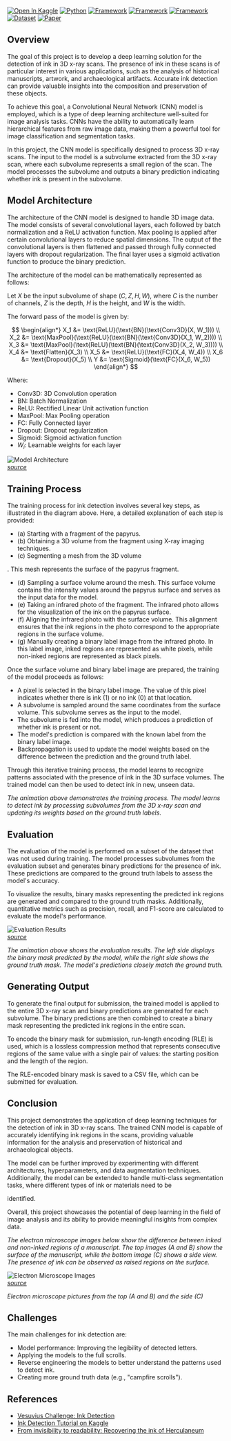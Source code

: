 [![Open In Kaggle](https://img.shields.io/badge/-Kaggle-blue?logo=kaggle)](https://www.kaggle.com/code/colewelkins/ves3-0?scriptVersionId=128594480)
[![Python](https://img.shields.io/badge/Python-3.7%2B-blue.svg)](https://www.python.org/downloads/)
[![Framework](https://img.shields.io/badge/Framework-TensorFlow-orange.svg)](https://www.tensorflow.org/)
[![Framework](https://img.shields.io/badge/Framework-Keras-orange.svg)](https://keras.io/)
[![Framework](https://img.shields.io/badge/Framework-PyTorch-orange.svg)](https://pytorch.org/)
[![Dataset](https://img.shields.io/badge/Dataset-Vesuvius_Challenge-green.svg)](https://www.kaggle.com/competitions/vesuvius-challenge-ink-detection/)
[![Paper](https://img.shields.io/badge/Paper-Read-blue.svg)](https://journals.plos.org/plosone/article?id=10.1371/journal.pone.0215775)

## Overview

The goal of this project is to develop a deep learning solution for the detection of ink in 3D x-ray scans. The presence of ink in these scans is of particular interest in various applications, such as the analysis of historical manuscripts, artwork, and archaeological artifacts. Accurate ink detection can provide valuable insights into the composition and preservation of these objects.

To achieve this goal, a Convolutional Neural Network (CNN) model is employed, which is a type of deep learning architecture well-suited for image analysis tasks. CNNs have the ability to automatically learn hierarchical features from raw image data, making them a powerful tool for image classification and segmentation tasks.

In this project, the CNN model is specifically designed to process 3D x-ray scans. The input to the model is a subvolume extracted from the 3D x-ray scan, where each subvolume represents a small region of the scan. The model processes the subvolume and outputs a binary prediction indicating whether ink is present in the subvolume.

## Model Architecture

The architecture of the CNN model is designed to handle 3D image data. The model consists of several convolutional layers, each followed by batch normalization and a ReLU activation function. Max pooling is applied after certain convolutional layers to reduce spatial dimensions. The output of the convolutional layers is then flattened and passed through fully connected layers with dropout regularization. The final layer uses a sigmoid activation function to produce the binary prediction.

The architecture of the model can be mathematically represented as follows:

Let $X$ be the input subvolume of shape $(C, Z, H, W)$, where $C$ is the number of channels, $Z$ is the depth, $H$ is the height, and $W$ is the width.

The forward pass of the model is given by:

$$
\begin{align*}
X_1 &= \text{ReLU}(\text{BN}(\text{Conv3D}(X, W_1))) \\
X_2 &= \text{MaxPool}(\text{ReLU}(\text{BN}(\text{Conv3D}(X_1, W_2)))) \\
X_3 &= \text{MaxPool}(\text{ReLU}(\text{BN}(\text{Conv3D}(X_2, W_3)))) \\
X_4 &= \text{Flatten}(X_3) \\
X_5 &= \text{ReLU}(\text{FC}(X_4, W_4)) \\
X_6 &= \text{Dropout}(X_5) \\
Y &= \text{Sigmoid}(\text{FC}(X_6, W_5))
\end{align*}
$$

Where:
- $\text{Conv3D}$: 3D Convolution operation
- $\text{BN}$: Batch Normalization
- $\text{ReLU}$: Rectified Linear Unit activation function
- $\text{MaxPool}$: Max Pooling operation
- $\text{FC}$: Fully Connected layer
- $\text{Dropout}$: Dropout regularization
- $\text{Sigmoid}$: Sigmoid activation function
- $W_i$: Learnable weights for each layer

![Model Architecture](https://scrollprize.org/img/tutorials/ml-overview-alpha.png)  
[_source_](https://scrollprize.org/tutorial/4-ink-detection)

## Training Process

The training process for ink detection involves several key steps, as illustrated in the diagram above. Here, a detailed explanation of each step is provided:

- (a) Starting with a fragment of the papyrus.
- (b) Obtaining a 3D volume from the fragment using X-ray imaging techniques.
- (c) Segmenting a mesh from the 3D volume

. This mesh represents the surface of the papyrus fragment.
- (d) Sampling a surface volume around the mesh. This surface volume contains the intensity values around the papyrus surface and serves as the input data for the model.
- (e) Taking an infrared photo of the fragment. The infrared photo allows for the visualization of the ink on the papyrus surface.
- (f) Aligning the infrared photo with the surface volume. This alignment ensures that the ink regions in the photo correspond to the appropriate regions in the surface volume.
- (g) Manually creating a binary label image from the infrared photo. In this label image, inked regions are represented as white pixels, while non-inked regions are represented as black pixels.

Once the surface volume and binary label image are prepared, the training of the model proceeds as follows:

- A pixel is selected in the binary label image. The value of this pixel indicates whether there is ink (1) or no ink (0) at that location.
- A subvolume is sampled around the same coordinates from the surface volume. This subvolume serves as the input to the model.
- The subvolume is fed into the model, which produces a prediction of whether ink is present or not.
- The model's prediction is compared with the known label from the binary label image.
- Backpropagation is used to update the model weights based on the difference between the prediction and the ground truth label.

Through this iterative training process, the model learns to recognize patterns associated with the presence of ink in the 3D surface volumes. The trained model can then be used to detect ink in new, unseen data.

_The animation above demonstrates the training process. The model learns to detect ink by processing subvolumes from the 3D x-ray scan and updating its weights based on the ground truth labels._

## Evaluation

The evaluation of the model is performed on a subset of the dataset that was not used during training. The model processes subvolumes from the evaluation subset and generates binary predictions for the presence of ink. These predictions are compared to the ground truth labels to assess the model's accuracy.

To visualize the results, binary masks representing the predicted ink regions are generated and compared to the ground truth masks. Additionally, quantitative metrics such as precision, recall, and F1-score are calculated to evaluate the model's performance.

![Evaluation Results](https://scrollprize.org/img/tutorials/ink-detection-anim3-dark.jpg)  
[_source_](https://scrollprize.org/tutorial/4-ink-detection)

_The animation above shows the evaluation results. The left side displays the binary mask predicted by the model, while the right side shows the ground truth mask. The model's predictions closely match the ground truth._

## Generating Output

To generate the final output for submission, the trained model is applied to the entire 3D x-ray scan and binary predictions are generated for each subvolume. The binary predictions are then combined to create a binary mask representing the predicted ink regions in the entire scan.

To encode the binary mask for submission, run-length encoding (RLE) is used, which is a lossless compression method that represents consecutive regions of the same value with a single pair of values: the starting position and the length of the region.

The RLE-encoded binary mask is saved to a CSV file, which can be submitted for evaluation.

## Conclusion

This project demonstrates the application of deep learning techniques for the detection of ink in 3D x-ray scans. The trained CNN model is capable of accurately identifying ink regions in the scans, providing valuable information for the analysis and preservation of historical and archaeological objects.

The model can be further improved by experimenting with different architectures, hyperparameters, and data augmentation techniques. Additionally, the model can be extended to handle multi-class segmentation tasks, where different types of ink or materials need to be

identified.

Overall, this project showcases the potential of deep learning in the field of image analysis and its ability to provide meaningful insights from complex data.

_The electron microscope images below show the difference between inked and non-inked regions of a manuscript. The top images (A and B) show the surface of the manuscript, while the bottom image (C) shows a side view. The presence of ink can be observed as raised regions on the surface._

![Electron Microscope Images](https://scrollprize.org/img/tutorials/sem-alpha.png)  
[_source_](https://journals.plos.org/plosone/article?id=10.1371/journal.pone.0215775)

_Electron microscope pictures from the top (A and B) and the side (C)_

## Challenges

The main challenges for ink detection are:
- Model performance: Improving the legibility of detected letters.
- Applying the models to the full scrolls.
- Reverse engineering the models to better understand the patterns used to detect ink.
- Creating more ground truth data (e.g., "campfire scrolls").

## References

- [Vesuvius Challenge: Ink Detection](https://www.kaggle.com/competitions/vesuvius-challenge-ink-detection/)
- [Ink Detection Tutorial on Kaggle](https://www.kaggle.com/code/jpposma/vesuvius-challenge-ink-detection-tutorial)
- [From invisibility to readability: Recovering the ink of Herculaneum](https://journals.plos.org/plosone/article/file?id=10.1371/journal.pone.0215775&type=printable)
